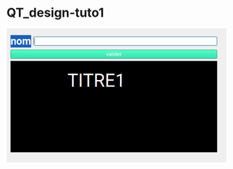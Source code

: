 # QT_design-tuto1
![sibylassana95](https://github.com/sibylassana95/QT_design-tuto1/blob/main/Capture%20d%E2%80%99%C3%A9cran%20du%202022-10-31%2019-16-57.png)
